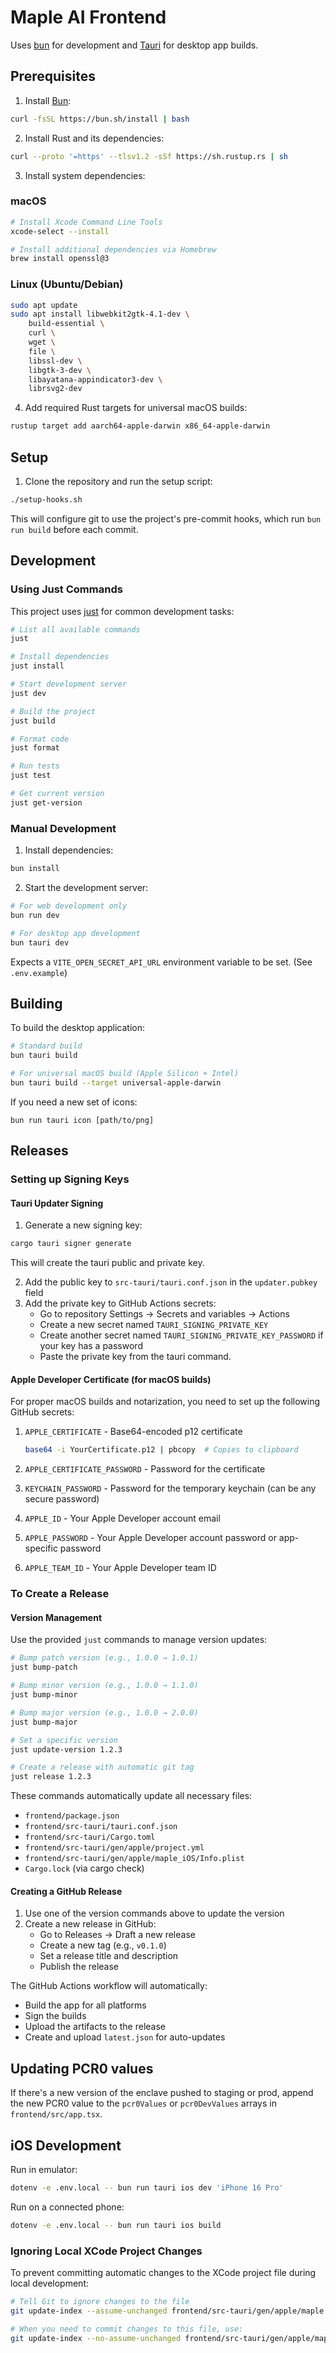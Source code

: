 # Maple AI Frontend

Uses [bun](https://bun.sh/) for development and [Tauri](https://tauri.app/) for desktop app builds.

## Prerequisites

1. Install [Bun](https://bun.sh/):
```bash
curl -fsSL https://bun.sh/install | bash
```

2. Install Rust and its dependencies:
```bash
curl --proto '=https' --tlsv1.2 -sSf https://sh.rustup.rs | sh
```

3. Install system dependencies:

### macOS
```bash
# Install Xcode Command Line Tools
xcode-select --install

# Install additional dependencies via Homebrew
brew install openssl@3
```

### Linux (Ubuntu/Debian)
```bash
sudo apt update
sudo apt install libwebkit2gtk-4.1-dev \
    build-essential \
    curl \
    wget \
    file \
    libssl-dev \
    libgtk-3-dev \
    libayatana-appindicator3-dev \
    librsvg2-dev
```

4. Add required Rust targets for universal macOS builds:
```bash
rustup target add aarch64-apple-darwin x86_64-apple-darwin
```

## Setup

1. Clone the repository and run the setup script:
```bash
./setup-hooks.sh
```

This will configure git to use the project's pre-commit hooks, which run `bun run build` before each commit.

## Development

### Using Just Commands

This project uses [just](https://github.com/casey/just) for common development tasks:

```bash
# List all available commands
just

# Install dependencies
just install

# Start development server
just dev

# Build the project
just build

# Format code
just format

# Run tests
just test

# Get current version
just get-version
```

### Manual Development

1. Install dependencies:
```bash
bun install
```

2. Start the development server:
```bash
# For web development only
bun run dev

# For desktop app development
bun tauri dev
```

Expects a `VITE_OPEN_SECRET_API_URL` environment variable to be set. (See `.env.example`)

## Building

To build the desktop application:
```bash
# Standard build
bun tauri build

# For universal macOS build (Apple Silicon + Intel)
bun tauri build --target universal-apple-darwin
```

If you need a new set of icons: 

```
bun run tauri icon [path/to/png]
```

## Releases

### Setting up Signing Keys

#### Tauri Updater Signing
1. Generate a new signing key:
```bash
cargo tauri signer generate
```
This will create the tauri public and private key.

2. Add the public key to `src-tauri/tauri.conf.json` in the `updater.pubkey` field
3. Add the private key to GitHub Actions secrets:
   - Go to repository Settings → Secrets and variables → Actions
   - Create a new secret named `TAURI_SIGNING_PRIVATE_KEY`
   - Create another secret named `TAURI_SIGNING_PRIVATE_KEY_PASSWORD` if your key has a password
   - Paste the private key from the tauri command.

#### Apple Developer Certificate (for macOS builds)
For proper macOS builds and notarization, you need to set up the following GitHub secrets:

1. `APPLE_CERTIFICATE` - Base64-encoded p12 certificate
   ```bash
   base64 -i YourCertificate.p12 | pbcopy  # Copies to clipboard
   ```

2. `APPLE_CERTIFICATE_PASSWORD` - Password for the certificate
3. `KEYCHAIN_PASSWORD` - Password for the temporary keychain (can be any secure password)
4. `APPLE_ID` - Your Apple Developer account email
5. `APPLE_PASSWORD` - Your Apple Developer account password or app-specific password
6. `APPLE_TEAM_ID` - Your Apple Developer team ID

### To Create a Release

#### Version Management
Use the provided `just` commands to manage version updates:

```bash
# Bump patch version (e.g., 1.0.0 → 1.0.1)
just bump-patch

# Bump minor version (e.g., 1.0.0 → 1.1.0)
just bump-minor

# Bump major version (e.g., 1.0.0 → 2.0.0)
just bump-major

# Set a specific version
just update-version 1.2.3

# Create a release with automatic git tag
just release 1.2.3
```

These commands automatically update all necessary files:
- `frontend/package.json`
- `frontend/src-tauri/tauri.conf.json`
- `frontend/src-tauri/Cargo.toml`
- `frontend/src-tauri/gen/apple/project.yml`
- `frontend/src-tauri/gen/apple/maple_iOS/Info.plist`
- `Cargo.lock` (via cargo check)

#### Creating a GitHub Release
1. Use one of the version commands above to update the version
2. Create a new release in GitHub:
   - Go to Releases → Draft a new release
   - Create a new tag (e.g., `v0.1.0`)
   - Set a release title and description
   - Publish the release

The GitHub Actions workflow will automatically:
- Build the app for all platforms
- Sign the builds
- Upload the artifacts to the release
- Create and upload `latest.json` for auto-updates

## Updating PCR0 values

If there's a new version of the enclave pushed to staging or prod, append the new PCR0 value to the `pcr0Values` or `pcr0DevValues` arrays in `frontend/src/app.tsx`.

## iOS Development

Run in emulator: 

```bash
dotenv -e .env.local -- bun run tauri ios dev 'iPhone 16 Pro'
```

Run on a connected phone: 

```bash
dotenv -e .env.local -- bun run tauri ios build
```

### Ignoring Local XCode Project Changes

To prevent committing automatic changes to the XCode project file during local development:

```bash
# Tell Git to ignore changes to the file
git update-index --assume-unchanged frontend/src-tauri/gen/apple/maple.xcodeproj/project.pbxproj

# When you need to commit changes to this file, use:
git update-index --no-assume-unchanged frontend/src-tauri/gen/apple/maple.xcodeproj/project.pbxproj
```

